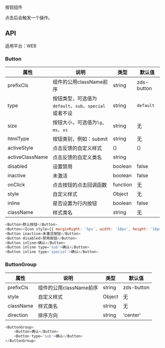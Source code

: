 按钮组件

点击后会触发一个操作。

## API

适用平台：WEB

### Button

| 属性            | 说明                                                  | 类型     | 默认值     |
| --------------- | ----------------------------------------------------- | -------- | ---------- |
| prefixCls       | 组件的公用className前序                               | string   | zds-button |
| type            | 按钮类型，可选值为`default`、`sub`、`special`或者不设 | string   | `default`  |
| size            | 按钮大小，可选值为`lg`、`ms`、`xs`                    | string   | 无         |
| htmlType        | 按钮类别，例如：submit                                | string   | 无         |
| activeStyle     | 点击反馈的自定义样式                                  | {}       | {}         |
| activeClassName | 点击反馈的自定义类名                                  | string   |            |
| disabled        | 设置禁用                                              | boolean  | false      |
| inactive        | 未激活                                                | boolean  | false      |
| onClick         | 点击按钮的点击回调函数                                | function | 无         |
| style           | 自定义样式                                            | Object   | 无         |
| inline          | 是否设置为行内按钮                                    | boolean  | false      |
| className       | 样式类名                                              | string   | 无         |

```JavaScript
<Button>默认按钮</Button>
<Button><Icon style={{ marginRight: '5px', width: '18px', height: '18px' }} type='success' />默认按钮</Button>
<Button inactive>未激活按钮</Button>
<Button disabled>禁用按钮</Button>
<Button inline>确认</Button>
<Button inline type='sub'>确认</Button>
<Button inline type='special'>确认</Button>
```

### ButtonGroup
| 属性      | 说明                    | 类型   | 默认值     |
| --------- | ----------------------- | ------ | ---------- |
| prefixCls | 组件的公用className前序 | string | zds-button |
| style     | 自定义样式              | Object | 无         |
| className | 样式类名                | string | 无         |
| direction | 排序方向                | string | 'center'   |

```JavaScript
<ButtonGroup>
    <Button>确认</Button>
    <Button type='sub'>确认</Button>
</ButtonGroup>
```